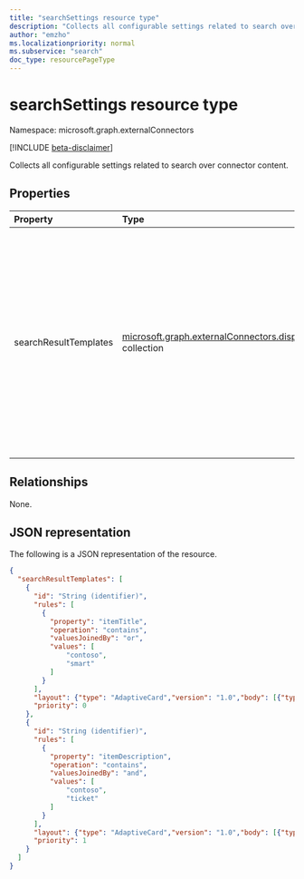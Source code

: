 ```yaml
---
title: "searchSettings resource type"
description: "Collects all configurable settings related to search over connector content."
author: "emzho"
ms.localizationpriority: normal
ms.subservice: "search"
doc_type: resourcePageType
---
```


# searchSettings resource type

Namespace: microsoft.graph.externalConnectors

[!INCLUDE [beta-disclaimer](../../includes/beta-disclaimer.md)]

Collects all configurable settings related to search over connector content.

## Properties
|Property|Type|Description|
|:---|:---|:---|
|searchResultTemplates|[microsoft.graph.externalConnectors.displayTemplate](../resources/externalconnectors-displaytemplate.md) collection|Enables the developer to define the appearance of the content and configure conditions that dictate when the template should be displayed. Maximum of 2 search result templates per connection.|

## Relationships
None.

## JSON representation
The following is a JSON representation of the resource.
<!-- {
  "blockType": "resource",
  "@odata.type": "microsoft.graph.externalConnectors.searchSettings"
}
-->
``` json
{
  "searchResultTemplates": [
    {
      "id": "String (identifier)",
      "rules": [
        {
          "property": "itemTitle",
          "operation": "contains",
          "valuesJoinedBy": "or",
          "values": [
              "contoso",
              "smart"
          ]
        }
      ],
      "layout": {"type": "AdaptiveCard","version": "1.0","body": [{"type": "TextBlock","text": "A contoso ticket."}]},
      "priority": 0
    },
    {
      "id": "String (identifier)",
      "rules": [
        {
          "property": "itemDescription",
          "operation": "contains",
          "valuesJoinedBy": "and",
          "values": [
              "contoso",
              "ticket"
          ]
        }
      ],
      "layout": {"type": "AdaptiveCard","version": "1.0","body": [{"type": "TextBlock","text": "A contoso ticket."}]},
      "priority": 1
    }
  ]
}
```

